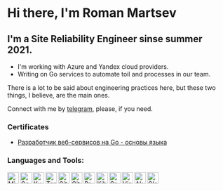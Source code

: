 # Hi there, I'm Roman Martsev

## I'm a Site Reliability Engineer sinse summer 2021.

- I'm working with Azure and Yandex cloud providers.
- Writing on Go services to automate toil and processes in our team.

There is a lot to be said about engineering practices here, but these two things, I believe, are the main ones.

Connect with me by [telegram][telegram], please, if you need.

### Certificates

- [Разработчик веб-сервисов на Go - основы языка](https://coursera.org/share/f55ce018de700573fd08784c752989da)

### Languages and Tools:

<img align="left" alt="Microsoft Azure" height="26px" src="https://cdn.simpleicons.org/microsoftazure/666666" />
<img align="left" alt="Golang" height="26px" src="https://cdn.simpleicons.org/go/666666" />
<img align="left" alt="Kubernetes" height="26px" src="https://cdn.simpleicons.org/kubernetes/666666" />
<img align="left" alt="Terraform" height="26px" src="https://cdn.simpleicons.org/terraform/666666" />
<img align="left" alt="GitHub" height="26px" src="https://cdn.simpleicons.org/github/666666" />
<img align="left" alt="GitHub Actions" height="26px" src="https://cdn.simpleicons.org/githubactions/666666" />
<img align="left" alt="Prometheus" height="26px" src="https://cdn.simpleicons.org/prometheus/666666" />
<img align="left" alt="Kibana" height="26px" src="https://cdn.simpleicons.org/kibana/666666" />
<img align="left" alt="Grafana" height="26px" src="https://cdn.simpleicons.org/grafana/666666" />
<img align="left" alt="Visual Studio Code" height="26px" src="https://cdn.simpleicons.org/visualstudiocode/666666" />
<img align="left" alt="Akamai" height="26px" src="https://cdn.simpleicons.org/akamai/666666" />
<img align="left" alt="Cloudflare" height="26px" src="https://cdn.simpleicons.org/cloudflare/666666" />


[telegram]: https://t.me/windemiatrix
